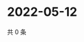 # 2022-05-12

共 0 条

<!-- BEGIN WEIBO -->
<!-- 最后更新时间 Thu May 12 2022 14:22:00 GMT+0800 (China Standard Time) -->

<!-- END WEIBO -->
